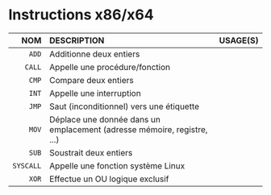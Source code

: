 # Instructions x86/x64

|NOM|DESCRIPTION|USAGE(S)|
|--:|:--|:--|
|`ADD`|Additionne deux entiers||
|`CALL`|Appelle une procédure/fonction||
|`CMP`|Compare deux entiers||
|`INT`|Appelle une interruption||
|`JMP`|Saut (inconditionnel) vers une étiquette||
|`MOV`|Déplace une donnée dans un emplacement (adresse mémoire, registre, ...)||
|`SUB`|Soustrait deux entiers||
|`SYSCALL`|Appelle une fonction système Linux||
|`XOR`|Effectue un OU logique exclusif||
